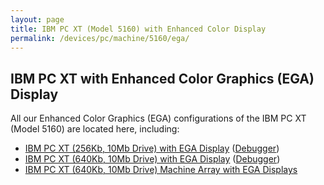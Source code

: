 ```yaml
---
layout: page
title: IBM PC XT (Model 5160) with Enhanced Color Display
permalink: /devices/pc/machine/5160/ega/
---
```


IBM PC XT with Enhanced Color Graphics (EGA) Display
---

All our Enhanced Color Graphics (EGA) configurations of the IBM PC XT (Model 5160) are located here, including:

* [IBM PC XT (256Kb, 10Mb Drive) with EGA Display](/devices/pc/machine/5160/ega/256kb/) ([Debugger](/devices/pc/machine/5160/ega/256kb/debugger/))
* [IBM PC XT (640Kb, 10Mb Drive) with EGA Display](/devices/pc/machine/5160/ega/640kb/) ([Debugger](/devices/pc/machine/5160/ega/640kb/debugger/))
* [IBM PC XT (640Kb, 10Mb Drive) Machine Array with EGA Displays](/devices/pc/machine/5160/ega/640kb/array/)
